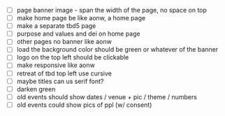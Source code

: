 - [ ] page banner image - span the width of the page, no space on top
- [ ] make home page be like aonw, a home page
- [ ] make a separate tbd5 page
- [ ] purpose and values and dei on home page
- [ ] other pages no banner like aonw
- [ ] load the background color should be green or whatever of the banner
- [ ] logo on the top left should be clickable
- [ ] make responsive like aonw
- [ ] retreat of tbd top left use cursive
- [ ] maybe titles can us serif font?
- [ ] darken green
- [ ] old events should show dates / venue + pic / theme / numbers
- [ ] old events could show pics of ppl (w/ consent)
